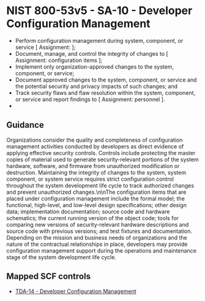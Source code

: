 # NIST 800-53v5 - SA-10 - Developer Configuration Management
- Perform configuration management during system, component, or service \[ Assignment:  \];
- Document, manage, and control the integrity of changes to \[ Assignment: configuration items \];
- Implement only organization-approved changes to the system, component, or service;
- Document approved changes to the system, component, or service and the potential security and privacy impacts of such changes; and
- Track security flaws and flaw resolution within the system, component, or service and report findings to \[ Assignment: personnel \].
- 
## Guidance
Organizations consider the quality and completeness of configuration management activities conducted by developers as direct evidence of applying effective security controls. Controls include protecting the master copies of material used to generate security-relevant portions of the system hardware, software, and firmware from unauthorized modification or destruction. Maintaining the integrity of changes to the system, system component, or system service requires strict configuration control throughout the system development life cycle to track authorized changes and prevent unauthorized changes.\n\nThe configuration items that are placed under configuration management include the formal model; the functional, high-level, and low-level design specifications; other design data; implementation documentation; source code and hardware schematics; the current running version of the object code; tools for comparing new versions of security-relevant hardware descriptions and source code with previous versions; and test fixtures and documentation. Depending on the mission and business needs of organizations and the nature of the contractual relationships in place, developers may provide configuration management support during the operations and maintenance stage of the system development life cycle.
## Mapped SCF controls
- [TDA-14 - Developer Configuration Management](../scf/tda-14-developerconfigurationmanagement.md)